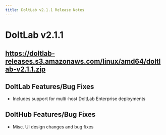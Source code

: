 ```yaml
---
title: DoltLab v2.1.1 Release Notes
---
```


# DoltLab v2.1.1
## https://doltlab-releases.s3.amazonaws.com/linux/amd64/doltlab-v2.1.1.zip

## DoltLab Features/Bug Fixes
* Includes support for multi-host DoltLab Enterprise deployments

## DoltHub Features/Bug Fixes
* Misc. UI design changes and bug fixes
